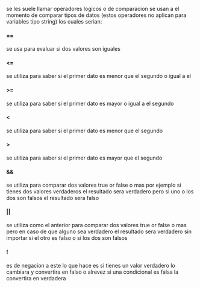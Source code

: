 se les suele llamar operadores logicos o de comparacion se usan a el momento de comparar tipos de datos (estos operadores no aplican para variables tipo string)
los cuales serian:
#### ==
se usa para evaluar si dos valores son iguales
#### <=
se utiliza para saber si el primer dato es menor que el segundo o igual a el
#### >=
se utiliza para saber si el primer dato es mayor o igual a el segundo
#### <
se utiliza para saber si el primer dato es menor que el segundo 
#### >
se utiliza para saber si el primer dato es mayor que el segundo 
#### &&
se utiliza para comparar dos valores true or false o mas
por ejemplo si tienes dos valores verdaderos el resultado sera verdadero
pero si uno o los dos son falsos el resultado sera falso
#### ||
se utiliza como el anterior para comparar dos valores true or false o mas
pero en caso de que alguno sea verdadero el resultado sera verdadero sin importar si el otro es falso o si los dos son falsos
#### !
es de negacion a este lo que hace es si tienes un valor verdadero lo cambiara y convertira en falso o alrevez  si una condicional es falsa la convertira en verdadera